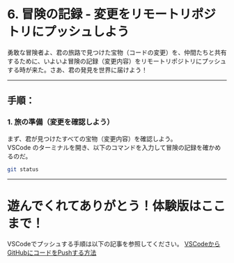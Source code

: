 # 6. **冒険の記録** - 変更をリモートリポジトリにプッシュしよう

勇敢な冒険者よ、君の旅路で見つけた宝物（コードの変更）を、仲間たちと共有するために、いよいよ冒険の記録（変更内容）をリモートリポジトリにプッシュする時が来た。さあ、君の発見を世界に届けよう！

---

## 手順：

### 1. 旅の準備（変更を確認しよう）

まず、君が見つけたすべての宝物（変更内容）を確認しよう。  
VSCode のターミナルを開き、以下のコマンドを入力して冒険の記録を確かめるのだ。

```bash
git status
```

---

# 遊んでくれてありがとう！体験版はここまで！
VSCodeでプッシュする手順は以下の記事を参照してください。
[VSCodeからGitHubにコードをPushする方法](https://qiita.com/hayaharu3220/items/b7eb57a3689fb8050856)
